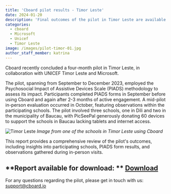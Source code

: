 ```yaml
---
title: 'Cboard pilot results - Timor Leste'
date: 2024-01-20
description: 'Final outcomes of the pilot in Timor Leste are available to download'
categories:
  - cboard
  - Microsoft
  - Unicef
  - Timor Leste
image: /images/pilot-timor-01.jpg
author_staff_member: katrina
---
```


Cboard recently concluded a four-month pilot in Timor Leste, in collaboration with UNICEF Timor Leste and Microsoft.

The pilot, spanning from September to December 2023, employed the Psychosocial Impact of Assistive Devices Scale (PIADS) methodology to assess its impact. Participants completed PIADS forms in September before using Cboard and again after 2-3 months of active engagement. A mid-pilot in-person evaluation occurred in October, featuring observations within the participating schools. The pilot involved three schools, one in Dili and two in the municipality of Baucau, with PicSeePal generously donating 60 devices to support the schools in Baucau lacking tablets and internet access.

![Timor Leste](/images/pilot-timor-02.jpg)
_Image from one of the schools in Timor Leste using Cboard_

This report provides a comprehensive review of the pilot's outcomes, including insights into participating schools, PIADS form results, and observations gathered during in-person visits.

## \*\*Report available for download: \*\* [Download](https://www.cboard.io/documents/CboardTimorLestePilot2023Report.pdf)

For any questions regarding the pilot, please get in touch with us: [support@cboard.io](support@cboard.io)
